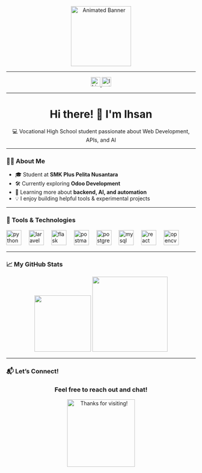 <div align="center">
  <img height="160" src="https://media1.tenor.com/m/op7B27FNAqsAAAAd/vueroeruko-made-in-abyss.gif" alt="Animated Banner" />
</div>

---

<div align="center">
  <a href="https://www.linkedin.com/in/ihsanwardhana/" target="_blank">
    <img src="https://img.shields.io/static/v1?message=LinkedIn&logo=linkedin&label=&color=0077B5&logoColor=white&style=for-the-badge" height="25" alt="LinkedIn" />
  </a>
  <a href="https://www.instagram.com/ihwr08/" target="_blank">
    <img src="https://img.shields.io/static/v1?message=Instagram&logo=instagram&label=&color=E4405F&logoColor=white&style=for-the-badge" height="25" alt="Instagram" />
  </a>
</div>

---

<h1 align="center">Hi there! 👋 I'm Ihsan</h1>

<p align="center">
  💻 Vocational High School student passionate about Web Development, APIs, and AI  
</p>

---

### 👨‍🎓 About Me

- 🎓 Student at **SMK Plus Pelita Nusantara**
- 🛠️ Currently exploring **Odoo Development**
- 🌱 Learning more about **backend, AI, and automation**
- 💡 I enjoy building helpful tools & experimental projects

---

### 🔧 Tools & Technologies


<div align="left">
  <img src="https://cdn.jsdelivr.net/gh/devicons/devicon/icons/python/python-original.svg" height="40" alt="python logo"  />
  <img width="12" />
  <img src="https://cdn.jsdelivr.net/gh/devicons/devicon/icons/laravel/laravel-original.svg" height="40" alt="laravel logo"  />
  <img width="12" />
  <img src="https://cdn.jsdelivr.net/gh/devicons/devicon/icons/flask/flask-original.svg" height="40" alt="flask logo"  />
  <img width="12" />
  <img src="https://skillicons.dev/icons?i=postman" height="40" alt="postman logo"  />
  <img width="12" />
  <img src="https://cdn.jsdelivr.net/gh/devicons/devicon/icons/postgresql/postgresql-original.svg" height="40" alt="postgresql logo"  />
  <img width="12" />
  <img src="https://cdn.jsdelivr.net/gh/devicons/devicon/icons/mysql/mysql-original.svg" height="40" alt="mysql logo"  />
  <img width="12" />
  <img src="https://cdn.simpleicons.org/react/61DAFB" height="40" alt="react logo"  />
  <img width="12" />
  <img src="https://cdn.jsdelivr.net/gh/devicons/devicon/icons/opencv/opencv-original.svg" height="40" alt="opencv logo"  />
</div>

---

### 📈 My GitHub Stats

<div align="center">
  <img src="https://github-readme-stats.vercel.app/api/top-langs?username=IHsanwar&layout=compact&theme=merko&card_width=320&langs_count=6&hide_border=false" height="150" />
  <img src="https://github-readme-stats.vercel.app/api?username=IHsanwar&show_icons=true&theme=merko&include_all_commits=true&count_private=true&hide_border=false" height="200" />
</div>

---

### 📬 Let’s Connect!

<h3 align="center">Feel free to reach out and chat!</h3>

<div align="center">
  <img height="180" src="https://media1.tenor.com/m/E4jTG5NsINYAAAAd/yunli-hsr.gif" alt="Thanks for visiting!" />
</div>
